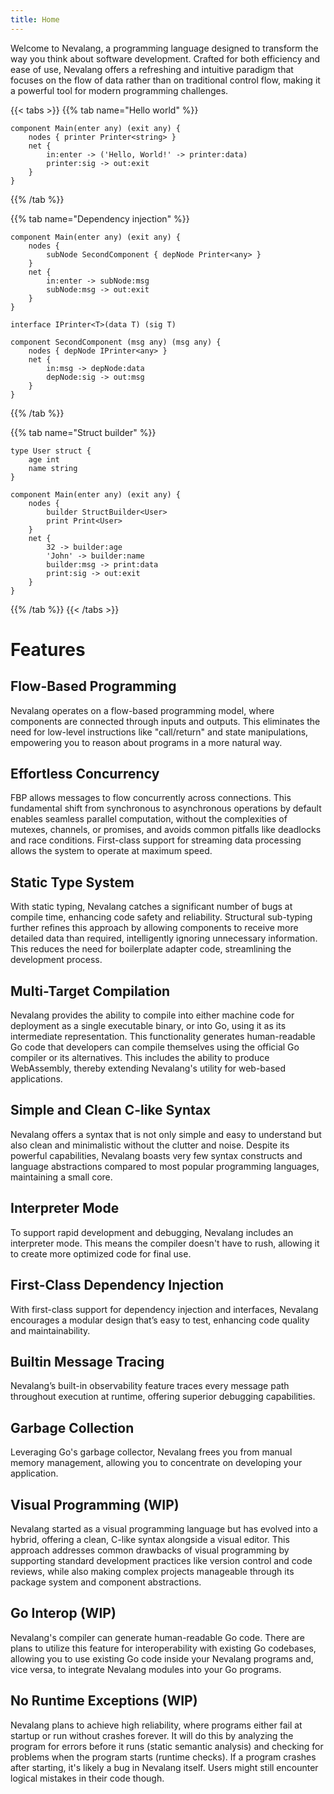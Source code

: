 ```yaml
---
title: Home
---
```


Welcome to Nevalang, a programming language designed to transform the way you think about software development. Crafted for both efficiency and ease of use, Nevalang offers a refreshing and intuitive paradigm that focuses on the flow of data rather than on traditional control flow, making it a powerful tool for modern programming challenges.

{{< tabs >}}
{{% tab name="Hello world" %}}

```neva
component Main(enter any) (exit any) {
	nodes { printer Printer<string> }
	net {
		in:enter -> ('Hello, World!' -> printer:data)
		printer:sig -> out:exit
	}
}
```

{{% /tab %}}

{{% tab name="Dependency injection" %}}

```neva
component Main(enter any) (exit any) {
    nodes {
        subNode SecondComponent { depNode Printer<any> }
    }
    net {
        in:enter -> subNode:msg
        subNode:msg -> out:exit
    }
}

interface IPrinter<T>(data T) (sig T)

component SecondComponent (msg any) (msg any) {
    nodes { depNode IPrinter<any> }
    net {
        in:msg -> depNode:data
        depNode:sig -> out:msg
    }
}
```

{{% /tab %}}

{{% tab name="Struct builder" %}}

```neva
type User struct {
    age int
    name string
}

component Main(enter any) (exit any) {
    nodes {
        builder StructBuilder<User>
        print Print<User>
    }
    net {
        32 -> builder:age
        'John' -> builder:name
        builder:msg -> print:data
        print:sig -> out:exit
    }
}
```

{{% /tab %}}
{{< /tabs >}}

# Features

## Flow-Based Programming

Nevalang operates on a flow-based programming model, where components are connected through inputs and outputs. This eliminates the need for low-level instructions like "call/return" and state manipulations, empowering you to reason about programs in a more natural way.

## Effortless Concurrency

FBP allows messages to flow concurrently across connections. This fundamental shift from synchronous to asynchronous operations by default enables seamless parallel computation, without the complexities of mutexes, channels, or promises, and avoids common pitfalls like deadlocks and race conditions. First-class support for streaming data processing allows the system to operate at maximum speed.

## Static Type System

With static typing, Nevalang catches a significant number of bugs at compile time, enhancing code safety and reliability. Structural sub-typing further refines this approach by allowing components to receive more detailed data than required, intelligently ignoring unnecessary information. This reduces the need for boilerplate adapter code, streamlining the development process.

## Multi-Target Compilation

Nevalang provides the ability to compile into either machine code for deployment as a single executable binary, or into Go, using it as its intermediate representation. This functionality generates human-readable Go code that developers can compile themselves using the official Go compiler or its alternatives. This includes the ability to produce WebAssembly, thereby extending Nevalang's utility for web-based applications.

## Simple and Clean C-like Syntax

Nevalang offers a syntax that is not only simple and easy to understand but also clean and minimalistic without the clutter and noise. Despite its powerful capabilities, Nevalang boasts very few syntax constructs and language abstractions compared to most popular programming languages, maintaining a small core.

## Interpreter Mode

To support rapid development and debugging, Nevalang includes an interpreter mode. This means the compiler doesn't have to rush, allowing it to create more optimized code for final use.

## First-Class Dependency Injection

With first-class support for dependency injection and interfaces, Nevalang encourages a modular design that’s easy to test, enhancing code quality and maintainability.

## Builtin Message Tracing

Nevalang’s built-in observability feature traces every message path throughout execution at runtime, offering superior debugging capabilities.

## Garbage Collection

Leveraging Go's garbage collector, Nevalang frees you from manual memory management, allowing you to concentrate on developing your application.

## Visual Programming (WIP)

Nevalang started as a visual programming language but has evolved into a hybrid, offering a clean, C-like syntax alongside a visual editor. This approach addresses common drawbacks of visual programming by supporting standard development practices like version control and code reviews, while also making complex projects manageable through its package system and component abstractions.

## Go Interop (WIP)

Nevalang's compiler can generate human-readable Go code. There are plans to utilize this feature for interoperability with existing Go codebases, allowing you to use existing Go code inside your Nevalang programs and, vice versa, to integrate Nevalang modules into your Go programs.

## No Runtime Exceptions (WIP)

Nevalang plans to achieve high reliability, where programs either fail at startup or run without crashes forever. It will do this by analyzing the program for errors before it runs (static semantic analysis) and checking for problems when the program starts (runtime checks). If a program crashes after starting, it's likely a bug in Nevalang itself. Users might still encounter logical mistakes in their code though.
